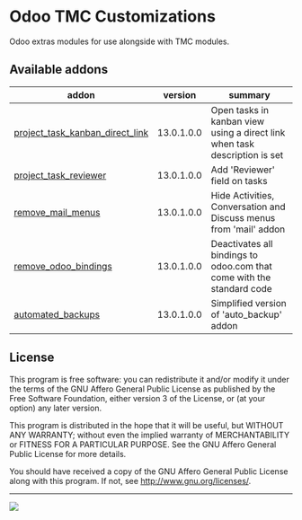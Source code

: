 # Odoo TMC Customizations
Odoo extras modules for use alongside with TMC modules.

## Available addons

addon | version | summary
--- | --- | ---
[project_task_kanban_direct_link](project_task_kanban_direct_link/) | 13.0.1.0.0 | Open tasks in kanban view using a direct link when task description is set
[project_task_reviewer](project_task_reviewer/) | 13.0.1.0.0 | Add 'Reviewer' field on tasks
[remove_mail_menus](remove_mail_menus/) | 13.0.1.0.0 | Hide Activities, Conversation and Discuss menus from 'mail' addon
[remove_odoo_bindings](remove_odoo_bindings/) | 13.0.1.0.0 | Deactivates all bindings to odoo.com that come with the standard code
[automated_backups](automated_backups/) | 13.0.1.0.0 | Simplified version of 'auto_backup' addon

## License

This program is free software: you can redistribute it and/or modify it under the terms of the GNU Affero General Public License as published by the Free Software Foundation, either version 3 of the License, or (at your option) any later version.

This program is distributed in the hope that it will be useful, but WITHOUT ANY WARRANTY; without even the implied warranty of MERCHANTABILITY or FITNESS FOR A PARTICULAR PURPOSE. See the GNU Affero General Public License for more details.

You should have received a copy of the GNU Affero General Public License along with this program. If not, see http://www.gnu.org/licenses/.

----

<img src="https://www.tmcrosario.gob.ar/images/tmc_nuevo.png"/>
